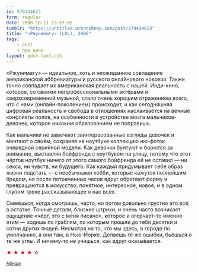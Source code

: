 ```yaml
---
id: 579434623
form: regular
date: 2008-10-11 23:57:00
tumblr: "https://untitled.urbansheep.com/post/579434623"
title: "«Ржунимагу» (LOL), 2006"
tags:
    - post
    - про кино
layout: post-text.njk
---
```


<p>«Ржунимагу» — идеальное, хоть и неожиданное совпадение американской аббревиатуры и русского онлайнового новояза. Также точно совпадает их американская реальность с нашей. Инди-кино, которое, со своими непрофессиональными актёрами и сверхсовременной музыкой, стало очень хорошим отражением всего, что с нами (онлайн-поколением) происходит, и как сегодняшняя цифровая реальность и свобода в отношениях наслаивается на вечные конфликты полов, на особенности в устройстве мозга мальчиков-девочек, которое никаким образованием не поправишь.</p>

<!-- more -->

<p>Как мальчики не замечают заинтересованные взгляды девочек и мечтают о своём, сохраняя на ноутбуке коллекцию ню-фоток очередной серийной модели. Как девочки бунтуют и борются за внимание, выставляя бойфренда с ноутбуком на улицу, потому что этот чёртов ноутбук ничего от этого самого бойфренда ей не оставил — ни секса, ни чувств, ни будущего. Как каждый придумывает себе образ жизни подстать — с необычными хобби, которые кажутся полнейшим бредом, но после потраченных часов вдруг обретают форму и превращаются в искусство, понятное, интересное, новое, и в одном глупом треке рассказывающее о нас всех.</p>

<p>Смеёшься, когда смотришь, часто, но потом довольно грустно это всё, в остатке. Точные детали, близкие штрихи, и очень часто возникает ощущение «чёрт, это с меня писано», которое и огорчает-то именно этим — ходишь по граблям, по которым прошли до тебя десятки и сотни других людей. Несмотря на то, что мы здесь, в городе по умолчанию, а они там, в Нью-Йорке. Делаешь те же ошибки, бьёшься о те же углы. И ничему-то не учишься, как вдруг оказывается.</p>

<p style="color:#c00;background:#fff;">★ ★ ★ ★ ☆</p>

<p><small><a href="http://www.afisha.ru/movie/191040/review/246829/">Афиша</a></small></p>

